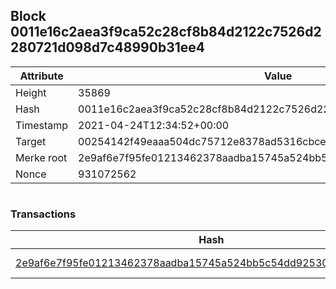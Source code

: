 ## Block 0011e16c2aea3f9ca52c28cf8b84d2122c7526d2280721d098d7c48990b31ee4

Attribute | Value
--- | ---
Height | 35869
Hash | 0011e16c2aea3f9ca52c28cf8b84d2122c7526d2280721d098d7c48990b31ee4
Timestamp | 2021-04-24T12:34:52+00:00
Target | 00254142f49eaaa504dc75712e8378ad5316cbcead634704b3734b6271167cc4
Merke root | 2e9af6e7f95fe01213462378aadba15745a524bb5c54dd9253064430cc4f86da
Nonce | 931072562

```

```

### Transactions

Hash | Amount
--- | ---
[2e9af6e7f95fe01213462378aadba15745a524bb5c54dd9253064430cc4f86da](2e9af6e7f95fe01213462378aadba15745a524bb5c54dd9253064430cc4f86da.md) | 10.00000000 SKEPTI 
